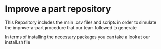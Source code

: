 # Improve a part repository 

This Repository includes the main .csv files and scripts in order to simulate the improve-a-part procedure that our team followed 
to generate

In terms of installing the necessary packages you can take a look at our install.sh file
